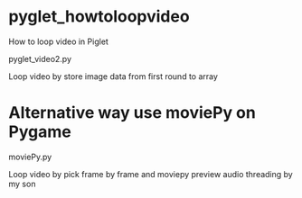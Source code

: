 # pyglet_howtoloopvideo
How to loop video in Piglet

pyglet_video2.py

Loop video by store image data from first round to array

# Alternative way use moviePy on Pygame

moviePy.py

Loop video by pick frame by frame and moviepy preview audio threading by my son
